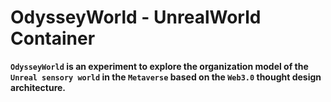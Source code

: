 # OdysseyWorld - UnrealWorld Container

**`OdysseyWorld` is an experiment to explore the organization model of the `Unreal sensory world` in the `Metaverse` based on the `Web3.0` thought design architecture.**
